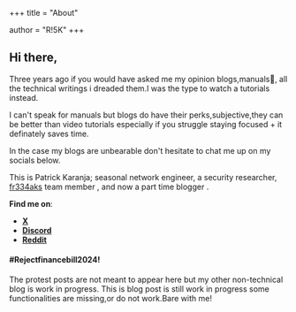 +++
title = "About"

author = "R!5K"
+++

## Hi there,

Three years ago if you would have asked me my opinion blogs,manuals😬, all the technical writings i dreaded them.I was the type to watch a tutorials instead.  

I can't speak for manuals but blogs do have their perks,subjective,they can be better than video tutorials especially if you struggle staying focused + it definately saves time.  

In the case my blogs are unbearable don't hesitate to chat me up on my socials below.

This is Patrick Karanja; seasonal network engineer, a security researcher, [fr334aks](https://blog.fr334aks.com/) team member , and now a part time blogger .  

**Find me on**:

- [**X**](https://x.com/kwamneti)
- [**Discord**](https://discordapp.com/users/1205916152484732951)
- [**Reddit**](https://www.reddit.com/u/Ri5konRED/s/g9cgg20CFN)  

#### #Rejectfinancebill2024!
The protest posts are not meant to appear here but my other non-technical blog is work in progress.
This is blog post is still work in progress some functionalities are missing,or do not work.Bare with me!